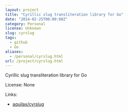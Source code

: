 ```yaml
---
layout: project
title: "Cyrillic slug transliteration library for Go"
date: "2014-02-25T00:00:00Z"
category: Personal
license: Unknown
slug: cyrslug
tags:
  - github
  - Go
aliases:
  - /personal/cyrslug.html
url: /project/cyrslug.html
---
```


Cyrillic slug transliteration library for Go

License: None

Links:

* [aquilax/cyrslug](https://github.com/aquilax/cyrslug)
